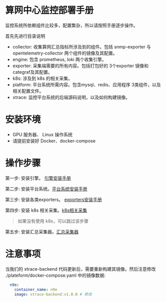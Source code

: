 # 算网中心监控部署手册
监控系统所依赖组件比较多，配置繁杂，所以请按照手册逐步操作。

首先先进行目录说明
- collector: 收集算网汇总指标所涉及到的组件。包括 snmp-exporter 与 opentelemetry-collector 两个组件的镜像及其配置。
- engine: 包含 prometheus, loki 两个收集引擎。
- exporter: 采集端需要的所有内容。包括打包好的 3个exporter 镜像和 categraf及其配置。
- k8s: 涉及到 k8s 的相关采集。
- platform: 平台系统所需内容。包含mysql、redis、应用程序 3类组件，以及相关配置文件。
- xtrace: 监控平台系统的后端源码说明，以及如何构建镜像。


# 安装环境
- GPU 服务器、 Linux 操作系统
- 请提前安装好 Docker、docker-compose

# 操作步骤

第一步: 安装引擎。 [引擎安装手册](./engine/README-zh.md)

第二步: 安装平台系统。[平台系统安装手册](./plateform/README-zh.md)

第三步: 安装各类exporters。 [exporters安装手册](./exporter/README-zh.md)

第四步: 安装 k8s 相关采集。[k8s相关采集](./k8s/README-zh.md)

> 如果没有使用 k8s，可以跳过该步骤

第五步: 安装汇总采集器。[汇总采集器](./collector/README-zh.md)

# 注意事项
当我们的 xtrace-backend 代码更新后，需要重新构建其镜像。然后注意修改 ./plateform/docker-compose.yaml 中的镜像数据:
```yaml
  n9e:
    container_name: n9e
    image: xtrace-backend:v1.0.0 # 修改
```


